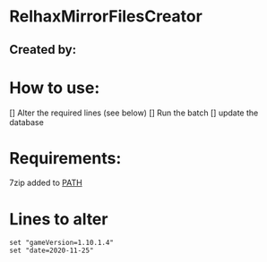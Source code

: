 # RelhaxMirrorFilesCreator
## Created by:

# How to use:

[] Alter the required lines (see below)
[] Run the batch
[] update the database

# Requirements:

7zip added to [PATH](https://helpdeskgeek.com/windows-10/add-windows-path-environment-variable/)

# Lines to alter

```
set "gameVersion=1.10.1.4"
set "date=2020-11-25"
```